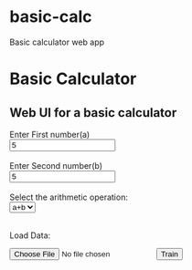 # basic-calc
Basic calculator web app
<!DOCTYPE html>
<html>
<body>

<h1>Basic Calculator</h1>
<h2>Web UI for a basic calculator</h2>

<form action="/success" method="post" enctype="multipart/form-data">
  <label for="input1">Enter First number(a)</label><br>
  <input type="number" id="input1" name="value_a" value="5"><br><br>
  <label for="input2">Enter Second number(b)</label><br>
  <input type="number" id="input2" name="value_b" value="5"><br><br>
  <label for="oper">Select the arithmetic operation:</label><br>
  <select id="oper" name="oper">
     <option value="+">a+b</option>
     <option value="-">a-b</option>
     <option value="*">a*b</option>
     <option value="/">a/b</option>
  </select><br><br>
  <p>Load Data:</p>
  <input type="file" name="file" required />
  <input type = "submit" value="Train">
</form>


</body>
</html>
